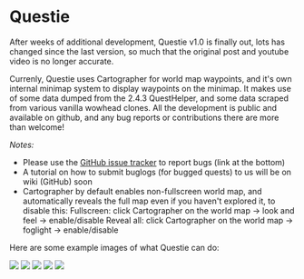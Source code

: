 # Questie
After weeks of additional development, Questie v1.0 is finally out, lots has changed since the last version, so much that the original post and youtube video is no longer accurate.

Currenly, Questie uses Cartographer for world map waypoints, and it's own internal minimap system to display waypoints on the minimap. It makes use of some data dumped from the 2.4.3 QuestHelper, and some data scraped from various vanilla wowhead clones. All the development is public and available on github, and any bug reports or contributions there are more than welcome!

*Notes:*
- Please use the <a href="https://github.com/AeroScripts/QuestieDev/issues">GitHub issue tracker</a> to report bugs (link at the bottom)
- A tutorial on how to submit buglogs (for bugged quests) to us will be on wiki (GitHub) soon
- Cartographer by default enables non-fullscreen world map, and automatically reveals the full map even if you haven't explored it, to disable this:
Fullscreen: click Cartographer on the world map -> look and feel -> enable/disable
Reveal all: click Cartographer on the world map -> foglight -> enable/disable

Here are some example images of what Questie can do:

<img src="http://i.imgur.com/iYna778.png"/>

<img src="http://i.imgur.com/qbTepxD.png"/>

<img src="http://i.imgur.com/I49Saph.png"/>

<img src="http://i.imgur.com/QYsK4ix.png"/>

<img src="http://i.imgur.com/tpjeodc.png"/>
